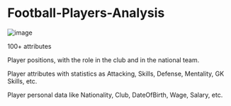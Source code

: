 # Football-Players-Analysis

![image](https://user-images.githubusercontent.com/95231874/228258517-3093665b-ef2a-41c2-8ef3-59476032f33d.png)


100+ attributes

Player positions, with the role in the club and in the national team.

Player attributes with statistics as Attacking, Skills, Defense, Mentality, GK Skills, etc.

Player personal data like Nationality, Club, DateOfBirth, Wage, Salary, etc.
